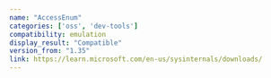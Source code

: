 ```yaml
---
name: "AccessEnum"
categories: ['oss', 'dev-tools']
compatibility: emulation
display_result: "Compatible"
version_from: "1.35"
link: https://learn.microsoft.com/en-us/sysinternals/downloads/
---
```

